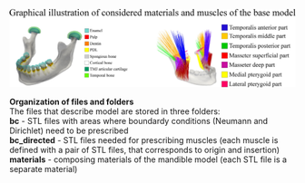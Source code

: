 ![](GraphicInfo.jpg)

**Organization of files and folders**\
The files that describe model are stored in three folders:\
**bc**          - STL files with areas where boundardy conditions (Neumann and Dirichlet) need to be prescribed\
**bc_directed** - STL files needed for prescribing muscles (each muscle is defined with a pair of STL files, that corresponds to origin and insertion)\
**materials**   - composing materials of the mandible model (each STL file is a separate material)



